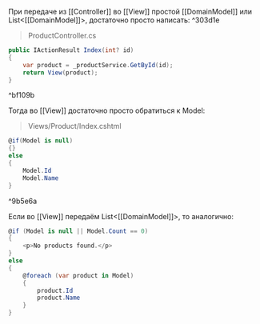 При передаче из [[Controller]] во [[View]] простой [[DomainModel]] или List<[[DomainModel]]>, достаточно просто написать: ^303d1e

> ProductController.cs
``` csharp
public IActionResult Index(int? id)
{
	var product = _productService.GetById(id);
	return View(product);
}
```

^bf109b



Тогда во [[View]] достаточно просто обратиться к Model:

> Views/Product/Index.cshtml
``` csharp
@if(Model is null)
{}
else
{
	Model.Id
	Model.Name
}
```

^9b5e6a

Если во [[View]] передаём List<[[DomainModel]]>, то аналогично:
``` csharp
@if (Model is null || Model.Count == 0)
{
    <p>No products found.</p>
}
else
{
	@foreach (var product in Model)
	{
		product.Id
		product.Name
	}
}

